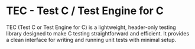 # TEC - Test C / Test Engine for C
TEC (Test C or Test Engine for C) is a lightweight, header-only testing library
designed to make C testing straightforward and efficient. It provides a clean
interface for writing and running unit tests with minimal setup.
